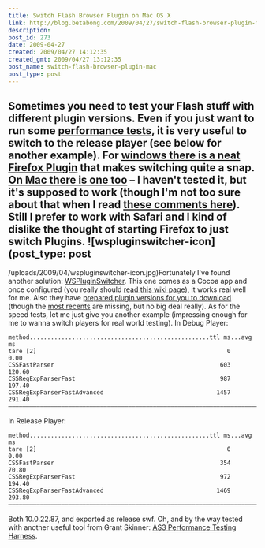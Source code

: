 ```yaml
---
title: Switch Flash Browser Plugin on Mac OS X
link: http://blog.betabong.com/2009/04/27/switch-flash-browser-plugin-mac/
description: 
post_id: 273
date: 2009-04-27
created: 2009/04/27 14:12:35
created_gmt: 2009/04/27 13:12:35
post_name: switch-flash-browser-plugin-mac
post_type: post
---
```



Sometimes you need to test your Flash stuff with different plugin versions. Even if you just want to run some [performance tests](/2009/04/05/flash-debug-speed/), it is very useful to switch to the release player (see below for another example). For [windows there is a neat Firefox Plugin](http://www.sephiroth.it/weblog/archives/2006/10/flash_switcher_for_firefox.php) that makes switching quite a snap. [On Mac there is one too](http://sephiroth.it/firefox/flash_switcher/) – I haven't tested it, but it's supposed to work (though I'm not too sure about that when I read [these comments here](http://www.sephiroth.it/weblog/archives/2006/11/flash_switcher_for_osx.php#comments)). Still I prefer to work with Safari and I kind of dislike the thought of starting Firefox to just switch Plugins. ![wspluginswitcher-icon](post_type: post
---

/uploads/2009/04/wspluginswitcher-icon.jpg)Fortunately I've found another solution: [WSPluginSwitcher](http://code.google.com/p/wspluginswitcher/). This one comes as a Cocoa app and once configured (you really should [read this wiki page](http://code.google.com/p/wspluginswitcher/wiki/Setup)), it works real well for me. Also they have [prepared plugin versions for you to download](http://code.google.com/p/wspluginswitcher/downloads/list) (though the [most recents](http://www.adobe.com/support/flashplayer/downloads.html) are missing, but no big deal really). As for the speed tests, let me just give you another example (impressing enough for me to wanna switch players for real world testing). In Debug Player: 
    
    
    method...................................................ttl ms...avg ms
    tare [2]                                                      0     0.00
    CSSFastParser                                               603   120.60
    CSSRegExpParserFast                                         987   197.40
    CSSRegExpParserFastAdvanced                                1457   291.40
    ––––––––––––––––––––––––––––––––––––––––––––––––––––––––––––––––––––––––
    

In Release Player: 
    
    
    method...................................................ttl ms...avg ms
    tare [2]                                                      0     0.00
    CSSFastParser                                               354    70.80
    CSSRegExpParserFast                                         972   194.40
    CSSRegExpParserFastAdvanced                                1469   293.80
    ––––––––––––––––––––––––––––––––––––––––––––––––––––––––––––––––––––––––
    

Both 10.0.22.87, and exported as release swf. Oh, and by the way tested with another useful tool from Grant Skinner: [AS3 Performance Testing Harness](http://www.gskinner.com/blog/archives/2009/04/as3_performance.html).

